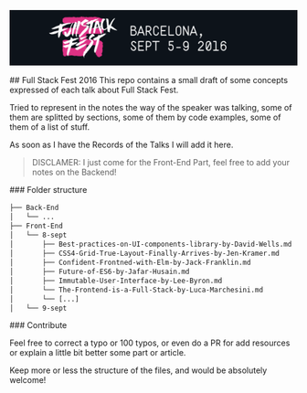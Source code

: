 ![](HeaderFullStackFest.png)

## Full Stack Fest 2016
This repo contains a small draft of some concepts expressed of each talk about Full Stack Fest.

Tried to represent in the notes the way of the speaker was talking, some of them are splitted by sections, some of them by code examples, some of them of a list of stuff.

As soon as I have the Records of the Talks I will add it here.

> DISCLAMER:
  I just come for the Front-End Part, feel free to add your notes on the Backend!

### Folder structure

```
├── Back-End
│   └── ...
├── Front-End
│   └── 8-sept
│       ├── Best-practices-on-UI-components-library-by-David-Wells.md
│       ├── CSS4-Grid-True-Layout-Finally-Arrives-by-Jen-Kramer.md
│       ├── Confident-Frontned-with-Elm-by-Jack-Franklin.md
│       ├── Future-of-ES6-by-Jafar-Husain.md
│       ├── Immutable-User-Interface-by-Lee-Byron.md
│       └── The-Frontend-is-a-Full-Stack-by-Luca-Marchesini.md
│       └── [...]
│   └── 9-sept
```

### Contribute

Feel free to correct a typo or 100 typos,
or even do a PR for add resources
or explain a little bit better some part or article.

Keep more or less the structure of the files, and would be absolutely welcome!
